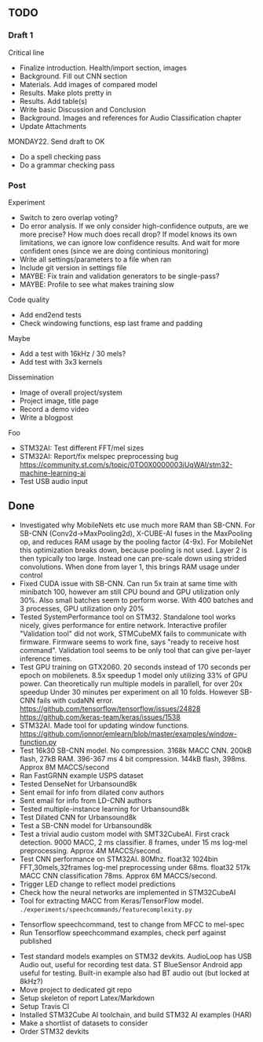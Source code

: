 

## TODO

### Draft 1

Critical line

- Finalize introduction. Health/import section, images
- Background. Fill out CNN section
- Materials. Add images of compared model
- Results. Make plots pretty in 
- Results. Add table(s)
- Write basic Discussion and Conclusion
- Background. Images and references for Audio Classification chapter
- Update Attachments

MONDAY22. Send draft to OK

- Do a spell checking pass
- Do a grammar checking pass



### Post

Experiment

- Switch to zero overlap voting?
- Do error analysis.
If we only consider high-confidence outputs, are we more precise? How much does recall drop?
If model knows its own limitations, we can ignore low confidence results.
And wait for more confident ones (since we are doing continious monitoring)
- Write all settings/parameters to a file when ran
- Include git version in settings file
- MAYBE: Fix train and validation generators to be single-pass? 
- MAYBE: Profile to see what makes training slow

Code quality

- Add end2end tests
- Check windowing functions, esp last frame and padding

Maybe

- Add a test with 16kHz / 30 mels?
- Add test with 3x3 kernels

Dissemination

- Image of overall project/system
- Project image, title page
- Record a demo video
- Write a blogpost

Foo 
- STM32AI: Test different FFT/mel sizes
- STM32AI: Report/fix melspec preprocessing bug
https://community.st.com/s/topic/0TO0X0000003iUqWAI/stm32-machine-learning-ai
- Test USB audio input


## Done

- Investigated why MobileNets etc use much more RAM than SB-CNN.
For SB-CNN (Conv2d->MaxPooling2d), X-CUBE-AI fuses in the MaxPooling op, and reduces RAM usage by the pooling factor (4-9x).
For MobileNet this optimization breaks down, because pooling is not used.
Layer 2 is then typically too large.
Instead one can pre-scale down using strided convolutions.
When done from layer 1, this brings RAM usage under control
- Fixed CUDA issue with SB-CNN. Can run 5x train at same time with minibatch 100,
however am still CPU bound and GPU utilization only 30%. Also small batches seem to perform worse.
With 400 batches and 3 processes, GPU utilization only 20%
- Tested SystemPerformance tool on STM32.
Standalone tool works nicely, gives performance for entire network.
Interactive profiler "Validation tool" did not work, STMCubeMX fails to communicate with firmware.
Firmware seems to work fine, says "ready to receive host command".
Validation tool seems to be only tool that can give per-layer inference times. 
- Test GPU training on GTX2060.
20 seconds instead of 170 seconds per epoch on mobilenets. 8.5x speedup
1 model only utilizing 33% of GPU power. Can theoretically run multiple models in parallell, for over 20x speedup
Under 30 minutes per experiment on all 10 folds.
However SB-CNN fails with cudaNN error.
https://github.com/tensorflow/tensorflow/issues/24828
https://github.com/keras-team/keras/issues/1538
- STM32AI. Made tool for updating window functions.
https://github.com/jonnor/emlearn/blob/master/examples/window-function.py
- Test 16k30 SB-CNN model.
No compression. 3168k MACC CNN. 200kB flash, 27kB RAM. 396-367 ms
4 bit compression. 144kB flash, 398ms. Approx 8M MACCS/second
- Ran FastGRNN example USPS dataset
- Tested DenseNet for Urbansound8k
- Sent email for info from dilated conv authors 
- Sent email for info from LD-CNN authors
- Tested multiple-instance learning for Urbansound8k
- Test Dilated CNN for Urbansound8k
- Test a SB-CNN model for Urbansound8k
- Test a trivial audio custom model with SMT32CubeAI.
First crack detection.
9000 MACC, 2 ms classifier. 8 frames, under 15 ms log-mel preprocessing.
Approx 4M MACCS/second.
- Test CNN performance on STM32AI. 80Mhz.
float32 1024bin FFT,30mels,32frames log-mel preprocessing under 68ms.
float32 517k MACC CNN classification 78ms. Approx 6M MACCS/second.
- Trigger LED change to reflect model predictions
- Check how the neural networks are implemented in STM32CubeAI
- Tool for extracting MACC from Keras/TensorFlow model. `./experiments/speechcommands/featurecomplexity.py`
* Tensorflow speechcommand, test to change from MFCC to mel-spec
* Run Tensorflow speechcommand examples, check perf against published
- Test standard models examples on STM32 devkits.
AudioLoop has USB Audio out, useful for recording test data.
ST BlueSensor Android app useful for testing.
Built-in example also had BT audio out (but locked at 8kHz?)
- Move project to dedicated git repo
- Setup skeleton of report Latex/Markdown
- Setup Travis CI
- Installed STM32Cube AI toolchain, and build STM32 AI examples (HAR)
- Make a shortlist of datasets to consider
- Order STM32 devkits


